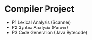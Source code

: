 # Compiler Project
- P1 Lexical Analysis (Scanner) 
- P2 Syntax Analysis (Parser)
- P3 Code Generation (Java Bytecode)